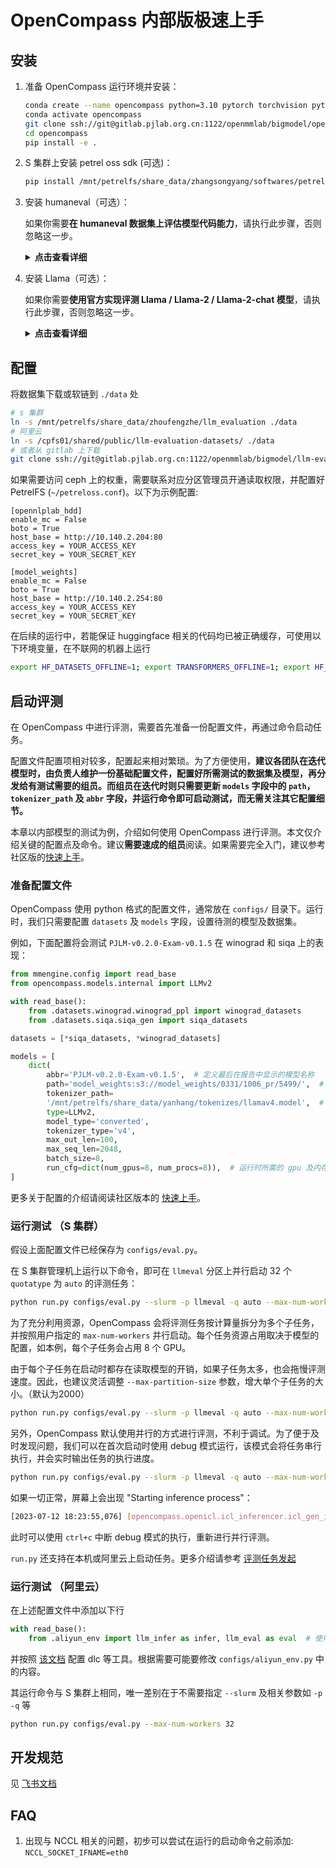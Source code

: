# OpenCompass 内部版极速上手

## 安装

1. 准备 OpenCompass 运行环境并安装：

   ```bash
   conda create --name opencompass python=3.10 pytorch torchvision pytorch-cuda -c nvidia -c pytorch -y
   conda activate opencompass
   git clone ssh://git@gitlab.pjlab.org.cn:1122/openmmlab/bigmodel/opencompass.git
   cd opencompass
   pip install -e .
   ```

2. S 集群上安装 petrel oss sdk (可选)：

   ```bash
   pip install /mnt/petrelfs/share_data/zhangsongyang/softwares/petrel/petrel_oss_sdk-v2.2.1_2_g1505ef3_master-py3-none-any.whl
   ```

3. 安装 humaneval（可选）：

   如果你需要**在 humaneval 数据集上评估模型代码能力**，请执行此步骤，否则忽略这一步。

   <details>
   <summary><b>点击查看详细</b></summary>

   ```bash
   git clone https://github.com/openai/human-eval.git
   cd human-eval
   pip install -r requirements.txt
   pip install -e .
   cd ..
   ```

   请仔细阅读 `human_eval/execution.py` **第48-57行**的注释，了解执行模型生成的代码可能存在的风险，如果接受这些风险，请取消**第58行**的注释，启用代码执行评测。

   </details>

4. 安装 Llama（可选）：

   如果你需要**使用官方实现评测 Llama / Llama-2 / Llama-2-chat 模型**，请执行此步骤，否则忽略这一步。

   <details>
   <summary><b>点击查看详细</b></summary>

   ```bash
   git clone https://github.com/facebookresearch/llama.git
   cd llama
   pip install -r requirements.txt
   pip install -e .
   cd ..
   ```

   你可以在 `configs/models` 下找到所有 Llama / Llama-2 / Llama-2-chat 模型的配置文件示例。([示例](https://github.com/InternLM/opencompass/blob/eb4822a94d624a4e16db03adeb7a59bbd10c2012/configs/models/llama2_7b_chat.py))

   </details>

## 配置

将数据集下载或软链到 `./data` 处

```bash
# s 集群
ln -s /mnt/petrelfs/share_data/zhoufengzhe/llm_evaluation ./data
# 阿里云
ln -s /cpfs01/shared/public/llm-evaluation-datasets/ ./data
# 或者从 gitlab 上下载
git clone ssh://git@gitlab.pjlab.org.cn:1122/openmmlab/bigmodel/llm-evaluation-datasets.git ./data
```

如果需要访问 ceph 上的权重，需要联系对应分区管理员开通读取权限，并配置好 PetrelFS (`~/petreloss.conf`)。以下为示例配置:

```text
[opennlplab_hdd]
enable_mc = False
boto = True
host_base = http://10.140.2.204:80
access_key = YOUR_ACCESS_KEY
secret_key = YOUR_SECRET_KEY

[model_weights]
enable_mc = False
boto = True
host_base = http://10.140.2.254:80
access_key = YOUR_ACCESS_KEY
secret_key = YOUR_SECRET_KEY
```

在后续的运行中，若能保证 huggingface 相关的代码均已被正确缓存，可使用以下环境变量，在不联网的机器上运行

```bash
export HF_DATASETS_OFFLINE=1; export TRANSFORMERS_OFFLINE=1; export HF_EVALUATE_OFFLINE=1;
```

## 启动评测

在 OpenCompass 中进行评测，需要首先准备一份配置文件，再通过命令启动任务。

配置文件配置项相对较多，配置起来相对繁琐。为了方便使用，**建议各团队在迭代模型时，由负责人维护一份基础配置文件，配置好所需测试的数据集及模型，再分发给有测试需要的组员。而组员在迭代时则只需要更新 `models` 字段中的 `path`，`tokenizer_path` 及 `abbr` 字段，并运行命令即可启动测试，而无需关注其它配置细节。**

本章以内部模型的测试为例，介绍如何使用 OpenCompass 进行评测。本文仅介绍关键的配置点及命令。建议**需要速成的组员**阅读。如果需要完全入门，建议参考社区版的[快速上手](docs/zh_cn/get_started.md#快速上手)。

### 准备配置文件

OpenCompass 使用 python 格式的配置文件，通常放在 `configs/` 目录下。运行时，我们只需要配置 `datasets` 及 `models` 字段，设置待测的模型及数据集。

例如，下面配置将会测试 `PJLM-v0.2.0-Exam-v0.1.5` 在 winograd 和 siqa 上的表现：

```python
from mmengine.config import read_base
from opencompass.models.internal import LLMv2

with read_base():
    from .datasets.winograd.winograd_ppl import winograd_datasets
    from .datasets.siqa.siqa_gen import siqa_datasets

datasets = [*siqa_datasets, *winograd_datasets]

models = [
    dict(
        abbr='PJLM-v0.2.0-Exam-v0.1.5',  # 定义最后在报告中显示的模型名称
        path='model_weights:s3://model_weights/0331/1006_pr/5499/',  # 模型的路径，允许是 ceph 路径
        tokenizer_path=
        '/mnt/petrelfs/share_data/yanhang/tokenizes/llamav4.model',  # 模型的 tokenizer 路径
        type=LLMv2,
        model_type='converted',
        tokenizer_type='v4',
        max_out_len=100,
        max_seq_len=2048,
        batch_size=8,
        run_cfg=dict(num_gpus=8, num_procs=8)),  # 运行时所需的 gpu 及内存数，跑内部 LLM 时要求 num_gpus 和 num_procs 相同
]
```

更多关于配置的介绍请阅读社区版本的 [快速上手](docs/zh_cn/get_started.md#快速上手)。

### 运行测试 （S 集群）

假设上面配置文件已经保存为 `configs/eval.py`。

在 S 集群管理机上运行以下命令，即可在 `llmeval` 分区上并行启动 32 个 `quotatype` 为 `auto` 的评测任务：

```bash
python run.py configs/eval.py --slurm -p llmeval -q auto --max-num-workers 32
```

为了充分利用资源，OpenCompass 会将评测任务按计算量拆分为多个子任务，并按照用户指定的 `max-num-workers` 并行启动。每个任务资源占用取决于模型的配置，如本例，每个子任务会占用 8 个 GPU。

由于每个子任务在启动时都存在读取模型的开销，如果子任务太多，也会拖慢评测速度。因此，也建议灵活调整 `--max-partition-size` 参数，增大单个子任务的大小。（默认为2000）

```bash
python run.py configs/eval.py --slurm -p llmeval -q auto --max-num-workers 32 --max-partition-size 4000
```

另外，OpenCompass 默认使用并行的方式进行评测，不利于调试。为了便于及时发现问题，我们可以在首次启动时使用 debug 模式运行，该模式会将任务串行执行，并会实时输出任务的执行进度。

```bash
python run.py configs/eval.py --slurm -p llmeval -q auto --max-num-workers 32 --debug
```

如果一切正常，屏幕上会出现 "Starting inference process"：

```bash
[2023-07-12 18:23:55,076] [opencompass.openicl.icl_inferencer.icl_gen_inferencer] [INFO] Starting inference process...
```

此时可以使用 `ctrl+c` 中断 debug 模式的执行，重新进行并行评测。

`run.py` 还支持在本机或阿里云上启动任务。更多介绍请参考 [评测任务发起](docs/zh_cn/user_guides/experimentation.md#评测任务发起)

### 运行测试 （阿里云）

在上述配置文件中添加以下行

```python
with read_base():
    from .aliyun_env import llm_infer as infer, llm_eval as eval  # 使用不同的 workspace 需要 import 不同的配置
```

并按照 [该文档](https://aicarrier.feishu.cn/wiki/PzP6wL6d1is9mhkHY3Lc5TYVnJA) 配置 dlc 等工具。根据需要可能要修改 `configs/aliyun_env.py` 中的内容。

其运行命令与 S 集群上相同，唯一差别在于不需要指定 `--slurm` 及相关参数如 `-p` `-q` 等

```bash
python run.py configs/eval.py --max-num-workers 32
```

## 开发规范

见 [飞书文档](https://aicarrier.feishu.cn/wiki/wikcnocfGDlTixegjAgstKP476e)

## FAQ

1. 出现与 NCCL 相关的问题，初步可以尝试在运行的启动命令之前添加: `NCCL_SOCKET_IFNAME=eth0`
